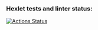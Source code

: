### Hexlet tests and linter status:
[![Actions Status](https://github.com/NadyKamenskaya/frontend-project-44/workflows/hexlet-check/badge.svg)](https://github.com/NadyKamenskaya/frontend-project-44/actions)